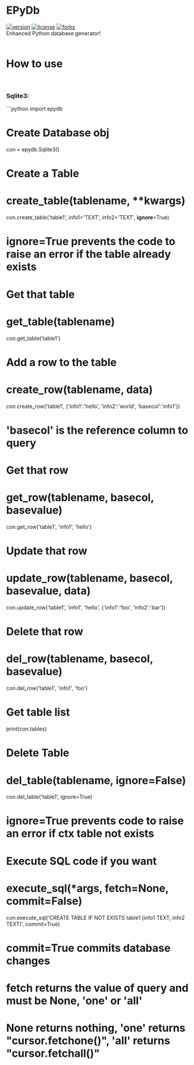 # EPyDb
[![version](https://img.shields.io/badge/version-0.1dev-blue.svg?style=flat-square)]() 
[![license](https://img.shields.io/github/license/HidekiHrk/EPyDb.svg?style=flat-square)](https://github.com/HidekiHrk/EPyDb/blob/master/LICENSE) 
[![forks](https://img.shields.io/github/issues/HidekiHrk/EPyDb.svg?style=flat-square)]()<br>
Enhanced Python database generator!
<br>
<br>
# How to use
<br>
<h3>Sqlite3:</h3>
```python
import epydb

# Create Database obj #
con = epydb.Sqlite3()

# Create a Table #
# create_table(tablename, **kwargs)
con.create_table('table1', info1='TEXT', info2='TEXT', __ignore__=True)
# __ignore__=True prevents the code to raise an error if the table already exists

# Get that table #
# get_table(tablename)
con.get_table('table1')

# Add a row to the table #
# create_row(tablename, data)
con.create_row('table1', {'info1':'hello', 'info2':'world', 'basecol':'info1'}) 
# 'basecol' is the reference column to query 

# Get that row #
# get_row(tablename, basecol, basevalue)
con.get_row('table1', 'info1', 'hello')

# Update that row #
# update_row(tablename, basecol, basevalue, data)
con.update_row('table1', 'info1', 'hello', {'info1':'foo', 'info2':'bar'})

# Delete that row #
# del_row(tablename, basecol, basevalue)
con.del_row('table1', 'info1', 'foo')

# Get table list #
print(con.tables)

# Delete Table #
# del_table(tablename, ignore=False)
con.del_table('table1', ignore=True)
# ignore=True prevents code to raise an error if ctx table not exists

# Execute SQL code if you want #
# execute_sql(*args, fetch=None, commit=False)
con.execute_sql('CREATE TABLE IF NOT EXISTS table1 (info1 TEXT, info2 TEXT)', commit=True)
# commit=True commits database changes
# fetch returns the value of query and must be None, 'one' or 'all'
# None returns nothing, 'one' returns "cursor.fetchone()", 'all' returns "cursor.fetchall()"
```